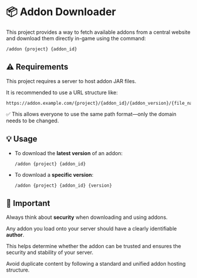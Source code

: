 # 📦 Addon Downloader

This project provides a way to fetch available addons from a central website and download them directly in-game using the command:

```
/addon {project} {addon_id}
```

## ⚠️ Requirements

This project requires a server to host addon JAR files.

It is recommended to use a URL structure like:

```
https://addon.example.com/{project}/{addon_id}/{addon_version}/{file_name}.jar
```

✅ This allows everyone to use the same path format—only the domain needs to be changed.

## 💡 Usage

- To download the **latest version** of an addon:
  ```
  /addon {project} {addon_id}
  ```

- To download a **specific version**:
  ```
  /addon {project} {addon_id} {version}
  ```

## 🔐 Important

Always think about **security** when downloading and using addons.

Any addon you load onto your server should have a clearly identifiable **author**.

This helps determine whether the addon can be trusted and ensures the security and stability of your server.

Avoid duplicate content by following a standard and unified addon hosting structure.
